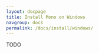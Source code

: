 ```yaml
---
layout: docpage
title: Install Mono on Windows
navgroup: docs
permalink: /docs/install/windows/
---
```


TODO
